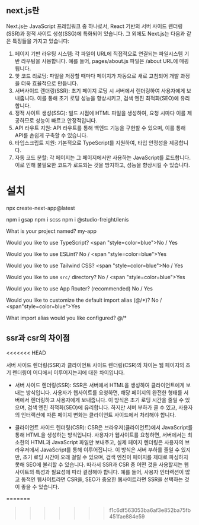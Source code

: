 ## next.js란
Next.js는 JavaScript 프레임워크 중 하나로서, React 기반의 서버 사이드 렌더링(SSR)과 정적 사이트 생성(SSG)에 특화되어 있습니다. 그 외에도 Next.js는 다음과 같은 특징들을 가지고 있습니다:

1. 페이지 기반 라우팅 시스템: 각 파일이 URL에 직접적으로 연결되는 파일시스템 기반 라우팅을 사용합니다. 예를 들어, pages/about.js 파일은 /about URL에 매핑됩니다.
2. 핫 코드 리로딩: 파일을 저장할 때마다 페이지가 자동으로 새로 고침되어 개발 과정을 더욱 효율적으로 만듭니다.
3. 서버사이드 렌더링(SSR): 초기 페이지 로딩 시 서버에서 렌더링하여 사용자에게 보내줍니다. 이를 통해 초기 로딩 성능을 향상시키고, 검색 엔진 최적화(SEO)에 유리합니다.
4. 정적 사이트 생성(SSG): 빌드 시점에 HTML 파일을 생성하여, 요청 시마다 이를 제공하므로 성능이 빠르고 안정적입니다.
5. API 라우트 지원: API 라우트를 통해 백엔드 기능을 구현할 수 있으며, 이를 통해 API를 손쉽게 구축할 수 있습니다.
6. 타입스크립트 지원: 기본적으로 TypeScript를 지원하여, 타입 안정성을 제공합니다.
7. 자동 코드 분할: 각 페이지는 그 페이지에서만 사용하는 JavaScript를 로드합니다. 이로 인해 불필요한 코드가 로드되는 것을 방지하고, 성능을 향상시킬 수 있습니다.

# 설치
npx create-next-app@latest

npm i gsap
npm i scss
npm i @studio-freight/lenis

What is your project named? my-app

Would you like to use TypeScript? <span "style=color=blue">No</span> / Yes

Would you like to use ESLint? No / <span "style=color=blue">Yes</span>

Would you like to use Tailwind CSS? <span "style=color=blue">No</span> / Yes

Would you like to use `src/` directory? No / <span "style=color=blue">Yes</span>

Would you like to use App Router? (recommended) No / Yes

Would you like to customize the default import alias (@/*)? No / <span"style=color=blue">Yes</span>

What import alias would you like configured? @/*

## ssr과 csr의 차이점
<<<<<<< HEAD

서버 사이드 렌더링(SSR)과 클라이언트 사이드 렌더링(CSR)의 차이는 웹 페이지의 초기 렌더링이 어디에서 이루어지는지에 대한 차이입니다.

- 서버 사이드 렌더링(SSR): SSR은 서버에서 HTML을 생성하여 클라이언트에게 보내는 방식입니다. 사용자가 웹사이트를 요청하면, 해당 페이지의 완전한 형태를 서버에서 렌더링하고 사용자에게 보내줍니다. 이 방식은 초기 로딩 시간을 줄일 수 있으며, 검색 엔진 최적화(SEO)에 유리합니다. 하지만 서버 부하가 클 수 있고, 사용자의 인터랙션에 따른 페이지 변화는 클라이언트 사이드에서 처리해야 합니다.

- 클라이언트 사이드 렌더링(CSR): CSR은 브라우저(클라이언트)에서 JavaScript를 통해 HTML을 생성하는 방식입니다. 사용자가 웹사이트를 요청하면, 서버에서는 최소한의 HTML과 JavaScript 파일만 보내주고, 실제 페이지 렌더링은 사용자의 브라우저에서 JavaScript를 통해 이루어집니다. 이 방식은 서버 부하를 줄일 수 있지만, 초기 로딩 시간이 오래 걸릴 수 있으며, 검색 엔진이 페이지를 제대로 파싱하지 못해 SEO에 불리할 수 있습니다.
따라서 SSR과 CSR 중 어떤 것을 사용할지는 웹사이트의 특성과 필요성에 따라 결정해야 합니다. 예를 들어, 사용자 인터랙션이 많고 동적인 웹사이트라면 CSR을, SEO가 중요한 웹사이트라면 SSR을 선택하는 것이 좋을 수 있습니다.

=======
>>>>>>> f1c6df563053ba6af3e852ba75fb451fae884e59
